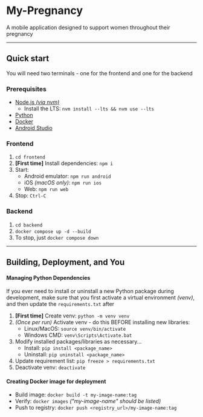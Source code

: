 # My-Pregnancy

A mobile application designed to support women throughout their pregnancy

---

## Quick start

You will need two terminals - one for the frontend and one for the backend

### Prerequisites

- [Node.js _(via nvm)_](https://nodejs.org/en/download)
  - Install the LTS: `nvm install --lts && nvm use --lts`
- [Python](https://www.python.org/downloads/)
- [Docker](https://www.docker.com/)
- [Android Studio](https://developer.android.com/studio)

### Frontend

1. `cd frontend`
2. **[First time]** Install dependencies: `npm i`
3. Start:
   - Android emulator: `npm run android`
   - iOS _(macOS only)_: `npm run ios`
   - Web: `npm run web`
4. Stop: `Ctrl-C`

### Backend

1. `cd backend`
2. `docker compose up -d --build`
3. To stop, just `docker compose down`

---

## Building, Deployment, and You

#### Managing Python Dependencies

If you ever need to install or uninstall a new Python package during development, make sure that you first activate a virtual environment _(venv)_, and then update the `requirements.txt` after

1. **[First time]** Create venv: `python -m venv venv`
2. _(Once per run)_ Activate venv - do this BEFORE installing new libraries:
   - Linux/MacOS: `source venv/bin/activate`
   - Windows CMD: `venv\Scripts\Activate.bat`
3. Modify installed packages/libraries as necessary...
   - Install: `pip install <package_name>`
   - Uninstall: `pip uninstall <package_name>`
4. Update requirement list: `pip freeze > requirements.txt`
5. Deactivate venv: `deactivate`

#### Creating Docker image for deployment

- Build image: `docker build -t my-image-name:tag`
- Verify: `docker images` _("my-image-name" should be listed)_
- Push to registry: `docker push <registry_url>/my-image-name:tag`
